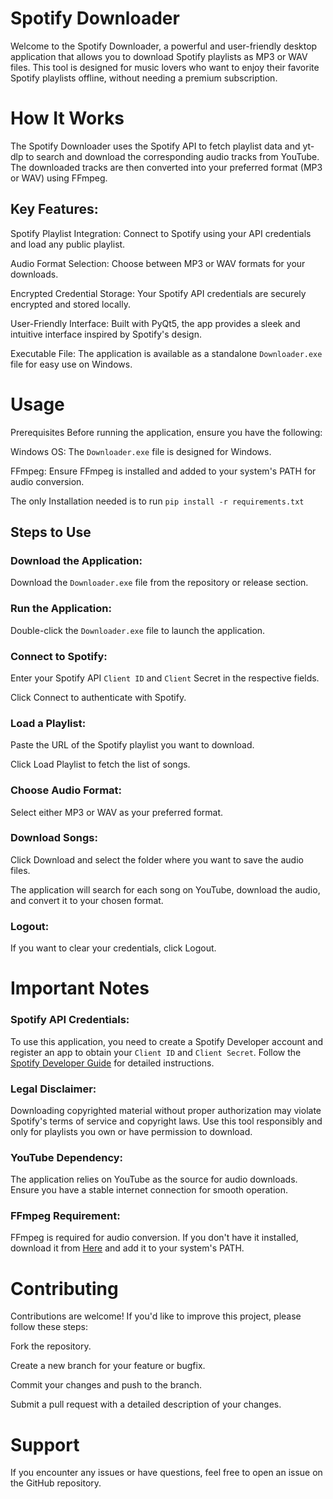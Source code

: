 # Spotify Downloader
Welcome to the Spotify Downloader, a powerful and user-friendly desktop application that allows you to download Spotify playlists as MP3 or WAV files. This tool is designed for music lovers who want to enjoy their favorite Spotify playlists offline, without needing a premium subscription.

# How It Works
The Spotify Downloader uses the Spotify API to fetch playlist data and yt-dlp to search and download the corresponding audio tracks from YouTube. The downloaded tracks are then converted into your preferred format (MP3 or WAV) using FFmpeg.

## Key Features:

Spotify Playlist Integration: Connect to Spotify using your API credentials and load any public playlist.

Audio Format Selection: Choose between MP3 or WAV formats for your downloads.

Encrypted Credential Storage: Your Spotify API credentials are securely encrypted and stored locally.

User-Friendly Interface: Built with PyQt5, the app provides a sleek and intuitive interface inspired by Spotify's design.

Executable File: The application is available as a standalone `Downloader.exe` file for easy use on Windows.

# Usage
Prerequisites
Before running the application, ensure you have the following:

Windows OS: The `Downloader.exe` file is designed for Windows.

FFmpeg: Ensure FFmpeg is installed and added to your system's PATH for audio conversion.

The only Installation needed is to run ```pip install -r requirements.txt```

## Steps to Use
### Download the Application:

Download the `Downloader.exe` file from the repository or release section.

### Run the Application:

Double-click the `Downloader.exe` file to launch the application.

### Connect to Spotify:

Enter your Spotify API `Client ID` and `Client` Secret in the respective fields.

Click Connect to authenticate with Spotify.

### Load a Playlist:

Paste the URL of the Spotify playlist you want to download.

Click Load Playlist to fetch the list of songs.

### Choose Audio Format:

Select either MP3 or WAV as your preferred format.

### Download Songs:

Click Download and select the folder where you want to save the audio files.

The application will search for each song on YouTube, download the audio, and convert it to your chosen format.

### Logout:

If you want to clear your credentials, click Logout.

# Important Notes
### Spotify API Credentials: 
To use this application, you need to create a Spotify Developer account and register an app to obtain your `Client ID` and `Client Secret`. Follow the [Spotify Developer Guide](https://developer.spotify.com/documentation/web-api/concepts/apps) for detailed instructions.

### Legal Disclaimer: 
Downloading copyrighted material without proper authorization may violate Spotify's terms of service and copyright laws. Use this tool responsibly and only for playlists you own or have permission to download.

### YouTube Dependency: 
The application relies on YouTube as the source for audio downloads. Ensure you have a stable internet connection for smooth operation.

### FFmpeg Requirement: 
FFmpeg is required for audio conversion. If you don't have it installed, download it from [Here](https://github.com/BtbN/FFmpeg-Builds/releases/download/latest/ffmpeg-master-latest-win64-gpl-shared.zip) and add it to your system's PATH.

# Contributing
Contributions are welcome! If you'd like to improve this project, please follow these steps:

Fork the repository.

Create a new branch for your feature or bugfix.

Commit your changes and push to the branch.

Submit a pull request with a detailed description of your changes.

# Support
If you encounter any issues or have questions, feel free to open an issue on the GitHub repository.
